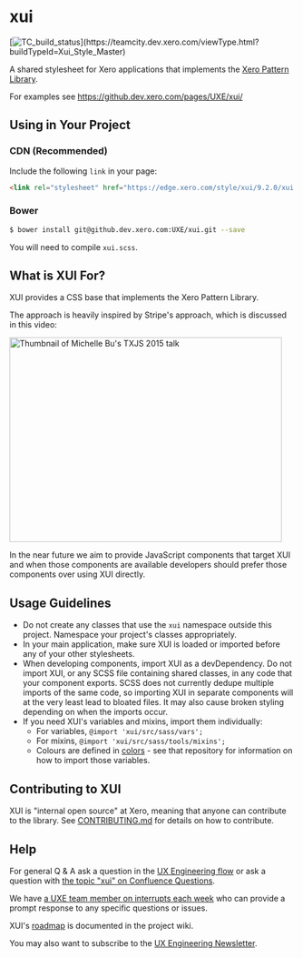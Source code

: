 
xui
===

[![TC_build_status](https://teamcity.dev.xero.com/app/rest/builds/buildType:(id:Xui_Style_Master)/statusIcon)](https://teamcity.dev.xero.com/viewType.html?buildTypeId=Xui_Style_Master)

A shared stylesheet for Xero applications that implements the [Xero Pattern Library](https://xero.invisionapp.com/boards/DN2P9HFAUVQP).

For examples see https://github.dev.xero.com/pages/UXE/xui/


Using in Your Project
---------------------

### CDN (Recommended)

Include the following `link` in your page:

```html
<link rel="stylesheet" href="https://edge.xero.com/style/xui/9.2.0/xui.css"/>
```

### Bower

```bash
$ bower install git@github.dev.xero.com:UXE/xui.git --save
```

You will need to compile `xui.scss`.


What is XUI For?
----------------

XUI provides a CSS base that implements the Xero Pattern Library.

The approach is heavily inspired by Stripe's approach, which is discussed in
this video:

<a href="http://www.youtube.com/watch?feature=player_embedded&v=NHpSmJrEvRQ" target="_blank">
  <img src="http://img.youtube.com/vi/NHpSmJrEvRQ/0.jpg" alt="Thumbnail of Michelle Bu's TXJS 2015 talk" width="480" height="360">
</a>

In the near future we aim to provide JavaScript components that target XUI and
when those components are available developers should prefer those components
over using XUI directly.


Usage Guidelines
----------------

 * Do not create any classes that use the `xui` namespace outside this project.
   Namespace your project's classes appropriately.
 * In your main application, make sure XUI is loaded or imported before any of
   your other stylesheets.
 * When developing components, import XUI as a devDependency. Do not import XUI,
   or any SCSS file containing shared classes, in any code that your component
   exports. SCSS does not currently dedupe multiple imports of the same code, so
   importing XUI in separate components will at the very least lead to bloated
   files. It may also cause broken styling depending on when the imports occur.
 * If you need XUI's variables and mixins, import them individually:
    * For variables, `@import 'xui/src/sass/vars';`
    * For mixins, `@import 'xui/src/sass/tools/mixins';`
    * Colours are defined in [colors](https://github.dev.xero.com/UXE/colors) - see that repository for information on how to import those variables.


Contributing to XUI
-------------------

XUI is "internal open source" at Xero, meaning that anyone can contribute to the
library. See [CONTRIBUTING.md](./CONTRIBUTING.md) for details on how to
contribute.


Help
----

For general Q & A ask a question in the [UX Engineering flow](https://www.flowdock.com/app/xero/ux-engineering)
or ask a question with [the topic "xui" on Confluence Questions](https://confluence.inside.xero.com/questions/topics/126091267/xui).

We have [a UXE team member on interrupts each week](https://github.dev.xero.com/UXE/Home/wiki/Interrupts-Support-Schedule) who can provide a prompt response to any specific questions or issues.

XUI's [roadmap](./wiki#roadmap) is documented in the project wiki.

You may also want to subscribe to the [UX Engineering Newsletter](http://xero.us11.list-manage1.com/subscribe?u=b6eb05e31e28aab10df3721c6&id=5c27a93854).
